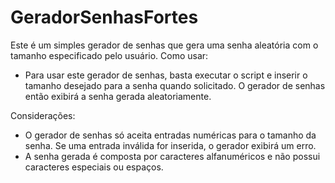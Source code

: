 # GeradorSenhasFortes

Este é um simples gerador de senhas que gera uma senha aleatória com o tamanho especificado pelo usuário.
Como usar:

- Para usar este gerador de senhas, basta executar o script e inserir o tamanho desejado para a senha quando solicitado. O gerador de senhas então exibirá a senha gerada aleatoriamente.

Considerações:

  - O gerador de senhas só aceita entradas numéricas para o tamanho da senha. Se uma entrada inválida for inserida, o gerador exibirá um erro.
  - A senha gerada é composta por caracteres alfanuméricos e não possui caracteres especiais ou espaços.


